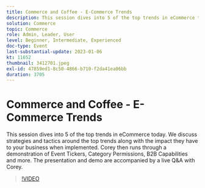 ```yaml
---
title: Commerce and Coffee - E-Commerce Trends
description: This session dives into 5 of the top trends in eCommerce today. We discuss strategies and tactics around the top trends along with the impact they have to your business when implemented. Corey then runs through a demonstration of Event Tickers, Category Permissions, B2B Capabilities and more. The presentation and demo are accompanied by a live Q&A with Corey.
solution: Commerce
topic: Commerce
role: Admin, Leader, User
level: Beginner, Intermediate, Experienced
doc-type: Event
last-substantial-update: 2023-01-06
kt: 11652
thumbnail: 3412701.jpeg
exl-id: 47859ed1-8c50-4866-b710-f2da41ea06bb
duration: 3705
---
```

# Commerce and Coffee - E-Commerce Trends

This session dives into 5 of the top trends in eCommerce today. We discuss strategies and tactics around the top trends along with the impact they have to your business when implemented. Corey then runs through a demonstration of Event Tickers, Category Permissions, B2B Capabilities and more. The presentation and demo are accompanied by a live Q&A with Corey.

>[!VIDEO](https://video.tv.adobe.com/v/3412701/?quality=12&learn=on)
